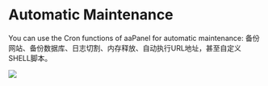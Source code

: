 # Automatic Maintenance

You can use the Cron functions of aaPanel for automatic maintenance: 备份网站、备份数据库、日志切割、内存释放、自动执行URL地址，甚至自定义SHELL脚本。

![](http://libs.websoft9.com/Websoft9/DocsPicture/en/bt/bt-tasks-websoft9.png)